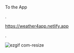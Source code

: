 
To the App

.

https://weather4app.netlify.app



.



![ezgif com-resize](https://user-images.githubusercontent.com/37631578/116176018-4f2fa980-a709-11eb-8926-ce4972af23a9.gif)

